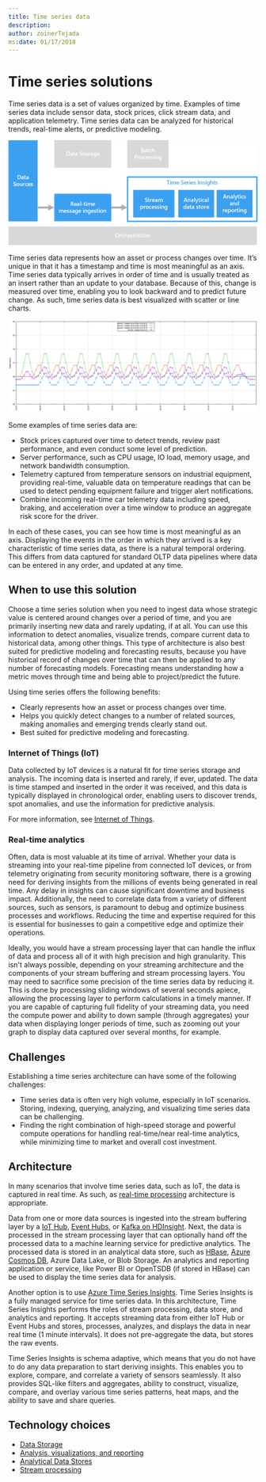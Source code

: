 ```yaml
---
title: Time series data
description: 
author: zoinerTejada
ms:date: 01/17/2018
---
```


# Time series solutions

Time series data is a set of values organized by time. Examples of time series data include sensor data, stock prices, click stream data, and application telemetry. Time series data can be analyzed for historical trends, real-time alerts, or predictive modeling.

![Time Series Insights](./images/time-series-insights.png) 

Time series data represents how an asset or process changes over time. It’s unique in that it has a timestamp and time is most meaningful as an axis. Time series data typically arrives in order of time and is usually treated as an insert rather than an update to your database. Because of this, change is measured over time, enabling you to look backward and to predict future change. As such, time series data is best visualized with scatter or line charts.

![Time series data visualized in a line chart](./images/time-series-chart.png)

Some examples of time series data are:

- Stock prices captured over time to detect trends, review past performance, and even conduct some level of prediction.
- Server performance, such as CPU usage, IO load, memory usage, and network bandwidth consumption.
- Telemetry captured from temperature sensors on industrial equipment, providing real-time, valuable data on temperature readings that can be used to detect pending equipment failure and trigger alert notifications.
- Combine incoming real-time car telemetry data including speed, braking, and acceleration over a time window to produce an aggregate risk score for the driver.

In each of these cases, you can see how time is most meaningful as an axis. Displaying the events in the order in which they arrived is a key characteristic of time series data, as there is a natural temporal ordering. This differs from data captured for standard OLTP data pipelines where data can be entered in any order, and updated at any time.

## When to use this solution

Choose a time series solution when you need to ingest data whose strategic value is centered around changes over a period of time, and you are primarily inserting new data and rarely updating, if at all. You can use this information to detect anomalies, visualize trends, compare current data to historical data, among other things. This type of architecture is also best suited for predictive modeling and forecasting results, because you have historical record of changes over time that can then be applied to any number of forecasting models. Forecasting means understanding how a metric moves through time and being able to project/predict the future.

Using time series offers the following benefits:

* Clearly represents how an asset or process changes over time.
* Helps you quickly detect changes to a number of related sources, making anomalies and emerging trends clearly stand out.
* Best suited for predictive modeling and forecasting.

### Internet of Things (IoT)

Data collected by IoT devices is a natural fit for time series storage and analysis. The incoming data is inserted and rarely, if ever, updated. The data is time stamped and inserted in the order it was received, and this data is typically displayed in chronological order, enabling users to discover trends, spot anomalies, and use the information for predictive analysis.

For more information, see [Internet of Things](../concepts/big-data.md#internet-of-things-iot).

### Real-time analytics

Often, data is most valuable at its time of arrival. Whether your data is streaming into your real-time pipeline from connected IoT devices, or from telemetry originating from security monitoring software, there is a growing need for deriving insights from the millions of events being generated in real time. Any delay in insights can cause significant downtime and business impact. Additionally, the need to correlate data from a variety of different sources, such as sensors, is paramount to debug and optimize business processes and workflows. Reducing the time and expertise required for this is essential for businesses to gain a competitive edge and optimize their operations.

Ideally, you would have a stream processing layer that can handle the influx of data and process all of it with high precision and high granularity. This isn't always possible, depending on your streaming architecture and the components of your stream buffering and stream processing layers. You may need to sacrifice some precision of the time series data by reducing it. This is done by processing sliding windows of several seconds apiece, allowing the processing layer to perform calculations in a timely manner. If you are capable of capturing full fidelity of your streaming data, you need the compute power and ability to down sample (through aggregates) your data when displaying longer periods of time, such as zooming out your graph to display data captured over several months, for example.

## Challenges

Establishing a time series architecture can have some of the following challenges:

* Time series data is often very high volume, especially in IoT scenarios. Storing, indexing, querying, analyzing, and visualizing time series data can be challenging. 
* Finding the right combination of high-speed storage and powerful compute operations for handling real-time/near real-time analytics, while minimizing time to market and overall cost investment.

## Architecture

In many scenarios that involve time series data, such as IoT, the data is captured in real time. As such, as [real-time processing](./real-time-processing.md) architecture is appropriate. 

Data from one or more data sources is ingested into the stream buffering layer by a [IoT Hub](/azure/iot-hub/), [Event Hubs](/azure/event-hubs/), or [Kafka on HDInsight](/azure/hdinsight/kafka/apache-kafka-introduction). Next, the data is processed in the stream processing layer that can optionally hand off the processed data to a machine learning service for predictive analytics. The processed data is stored in an analytical data store, such as [HBase](/azure/hdinsight/hbase/apache-hbase-overview), [Azure Cosmos DB](/azure/cosmos-db/), Azure Data Lake, or Blob Storage. An analytics and reporting application or service, like Power BI or OpenTSDB (if stored in HBase) can be used to display the time series data for analysis.

Another option is to use [Azure Time Series Insights](/azure/time-series-insights/). Time Series Insights is a fully managed service for time series data. In this architecture, Time Series Insights performs the roles of stream processing, data store, and analytics and reporting. It accepts streaming data from either IoT Hub or Event Hubs and stores, processes, analyzes, and displays the data in near real time (1 minute intervals). It does not pre-aggregate the data, but stores the raw events.

Time Series Insights is schema adaptive, which means that you do not have to do any data preparation to start deriving insights. This enables you to explore, compare, and correlate a variety of sensors seamlessly. It also provides SQL-like filters and aggregates, ability to construct, visualize, compare, and overlay various time series patterns, heat maps, and the ability to save and share queries. 

## Technology choices

- [Data Storage](../technology-choices/data-storage.md)
- [Analysis, visualizations, and reporting](../technology-choices/analysis-visualizations-reporting.md)
- [Analytical Data Stores](../technology-choices/analytical-data-stores.md)
- [Stream processing](../technology-choices/stream-processing.md)